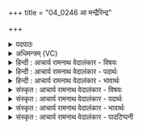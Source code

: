 +++
title = "04_0246 आ मन्द्रैरिन्द्र"

+++
<details><summary>पदपाठः</summary>

आ꣢। म꣣न्द्रैः꣢। इ꣣न्द्र। ह꣡रि꣢꣯भिः। या꣣हि꣢। म꣣यू꣡र꣢रोमभिः। म꣣यू꣡र꣢। रो꣣मभिः। मा꣢। त्वा꣣। के꣢। चित्। नि꣢। ये꣣मुः। इ꣢त्। न। पा꣣शि꣡नः꣢। अ꣡ति꣢꣯। ध꣡न्व꣢꣯। इ꣣व। ता꣢न्। इ꣣हि। २४६।
</details>

<details><summary>अधिमन्त्रम् (VC)</summary>

- इन्द्रः
- विश्वामित्रो गाथिनः
- बृहती
- मध्यमः
- ऐन्द्रं काण्डम्
</details>

<details><summary>हिन्दी : आचार्य रामनाथ वेदालंकार - विषयः</summary>

अगले मन्त्र में यह वर्णन है कि इन्द्र निर्बाध हमारे समीप आ जाए।
</details>

<details><summary>हिन्दी : आचार्य रामनाथ वेदालंकार - पदार्थः</summary>

पदार्थान्वय -  प्रथम—अध्यात्म के पक्ष में। हे (इन्द्र) परमैश्वर्यवन् परमात्मन् ! आप (मन्द्रैः) आनन्ददायक (मयूररोमभिः) मोरपंखों के समान मृदु (हरिभिः) प्राणों के द्वारा (आयाहि) आइये, अर्थात् हमारे हृदय में प्रकट होइये। (त्वा) प्रकट होते हुए आपको (केचित्) कोई भी योगमार्ग में बाधक व्याधि, स्त्यान, संशय, प्रमाद, आलस्य, अविरति, भ्रान्तिदर्शन, अलब्धभूमिकत्व, अनवस्थितत्व रूप विघ्न (मा नियेमुः) न रोक सकें, (न) जैसे (पाशिनः) जाल हाथ में लिये व्याध (इत्) गतिमान् अर्थात् भूमि पर चलते हुए अथवा आकाश में उड़ते हुए पशु-पक्षी आदि को जाल द्वारा रोक लेते हैं। (तान्) उन प्रतिबन्धकों को (धन्व इव) अन्तरिक्ष के समान (अति इहि) पार करके प्रकट हो जाइए, अर्थात् जैसे विमानों से अन्तरिक्ष को पार करके कोई आता है, वैसे ही उन बाधकों को पार करके आप हमारे हृदय में प्रकट होइए। अथवा (धन्व इव) धनुष धारी के समान आप उन बाधक शत्रुओं को पराजित करके प्रकट हो जाइए ॥ द्वितीय—राजा के पक्ष में। हे (इन्द्र) शत्रुविदारक वीर राजन् ! आप (मन्द्रैः) स्तुतियोग्य अथवा गम्भीर स्वरवाले, (मयूररोमभिः) मोरों के रोमों के समान मृदु केसरोंवाले (हरिभिः) रथ में जोते हुए उत्कृष्ट जाति के घोड़ों द्वारा (आयाहि) संकट-काल में प्रजा की रक्षा के लिए आइए ! (न) जैसे (इत्) भूमि पर चलते या आकाश में उड़ते हुए पशु-पक्षी आदि को (पाशिनः) पाशधारी व्याध बाँध लेते हैं, वैसे (त्वा) आपको (केचित्) कोई भी शत्रुजन (मा नियेमुः) बाँध न सकें, (धन्व इव) धनुष के समान आप (तान्) उन शत्रुओं को (अति इहि) अतिक्रान्त अर्थात् पराजित कर दीजिए ॥४॥ इस मन्त्र में श्लेषा तथा उपमालङ्कार है। रेफ, मकार और नकार की अनेक बार आवृत्ति में वृत्त्यनुप्रास है। न्द्रै, न्द्र न्नि, न्न में छेकानुप्रास है ॥४॥
</details>

<details><summary>हिन्दी : आचार्य रामनाथ वेदालंकार - भावार्थः</summary>

भावार्थ -  प्राणों का स्वरूप मोर के रोमों के समान मृदु होता है, इसीलिए प्राणविद्या मधुविद्या के नाम से प्रसिद्ध है। प्राणायाम द्वारा हम परमात्मा को अपने हृदय के अन्दर प्रकट कर सकते हैं। प्रकट किया गया वह हमारी योगसाधना में आनेवाले विघ्नों को दूर कर देता है। इसीप्रकार प्रजाजनों से पुकार गया राजा सब शत्रुओं को पराजित करके राष्ट को उन्नत करता है ॥४॥
</details>

<details><summary>संस्कृत : आचार्य रामनाथ वेदालंकार - विषयः</summary>

अथेन्द्रो निर्बाधमस्माकं समीपे समागच्छत्वित्याह।
</details>

<details><summary>संस्कृत : आचार्य रामनाथ वेदालंकार - पदार्थः</summary>

पदार्थान्वय -  प्रथमः—अध्यात्मपरः। हे (इन्द्र) परमैश्वर्यवन् परमात्मन् ! त्वम् (मन्द्रैः) आनन्ददायकैः। मदि स्तुतिमोदमदस्वप्नकान्तिगतिषु इति धातोः ‘स्फायितञ्चि०’ उ० २।१३ इति रक्प्रत्ययः। (मयूर-रोमभिः) मयूराणां बर्हिणां बर्हाणीव रोमाणि येषां तैः मयूरबर्हवन्मृदुभिरित्यर्थः (हरिभिः) प्राणैः। प्राणो वै हरिः स हि हरति। कौ० ब्रा० १७।१। (आ याहि) अस्मद्धृदयसदनम् आगच्छ। (त्वा) आगच्छन्तं त्वाम् (केचित्) केऽपि योगमार्गबाधका व्याधिस्त्यानसंशयप्रमादालस्याविरतिभ्रान्तिदर्शनालब्ध-भूमिकत्वानवस्थित-त्वरूपा अन्तरायाः (मा नियेमुः) न नियच्छन्तु, निवारयितुं न शक्नुयुः। नि पूर्वाद् यम उपरमे धातोर्लोडर्थे लिट्। (न) यथा (पाशिनः) पाशपाणयो व्याधाः (इत्२) गतिमत्, भूमौ गच्छत् गगने उड्डयमानं वा पशुपक्ष्यादिकं नियच्छन्ति। एति गच्छतीति इत्। इण् गतौ धातोः क्विपि नपुंसि द्वितीयैकवचने रूपम्। त्वम् तान् प्रतिबन्धकान् (धन्व३ इव) अन्तरिक्षमिव। धन्व इत्यन्तरिक्षनाम। निघं० १।३। धन्व अन्तरिक्षं, धन्वन्त्यस्मादापः। निरु० ५।५। (अति इहि) अतिक्रम्य आगच्छ। यथा विमानैरन्तरिक्षमतिक्रम्य कश्चिदागच्छति तथैव तान् बाधकानतिक्रम्य त्वमस्मद्धृदयमागच्छेति भावः। यद्वा (धन्व इव) धनुरिव, लक्षणया धनुर्धर इव, तान् बाधकान् अतिक्रम्य आगच्छ। अथ द्वितीयः—राजपरः। हे (इन्द्र) शत्रुविदारक वीर राजन् ! त्वम् (मन्द्रैः४) स्तुत्यैः मन्द्रस्वरैर्वा (मयूररोमभिः) मयूररोमवन्मूदूनि रोमाणि केसराः येषां तैः (हरिभिः) प्रशस्तैः अश्वैः रथे नियुक्तैः (आ याहि) संकटकाले प्रजारक्षणार्थम् आगच्छ। (न) यथा (इत्) गच्छत् उड्डयमानं वा पशुपक्ष्यादिकम् (पाशिनः) पाशहस्ता व्याधा नियच्छन्ति तथा (त्वा) त्वाम् (केचित्) केऽपि शत्रवः (मा नियेमुः) न निवारयितुं शक्नुयुः। (धन्व इव) धनुरिव त्वम् (तान्) शत्रून् (अति इहि) अतिक्रमस्व ॥४॥५ अत्रोपमालङ्कारः श्लेषश्च। रेफस्य मकारनकारयोश्चासकृदावृत्तौ वृत्त्यनुप्रासः। ‘न्द्रै, न्द्र’ ‘न्नि, न्न’ इति छेकानुप्रासः ॥४॥
</details>

<details><summary>संस्कृत : आचार्य रामनाथ वेदालंकार - भावार्थः</summary>

भावार्थ -  प्राणानां स्वरूपं मयूररोमवन्मृदु वर्त्तते। अत एव प्राणविद्या मधुविद्येति नाम्ना प्रसिद्धा। प्राणायामद्वारा वयं परमात्मानं स्वहृदयाभ्यन्तरे प्रकटयितुं शक्नुमः। प्रकटीकृतः सोऽस्माकं योगसाधनायां समागच्छतो विघ्नान् निरस्यति। तथैव प्रजाजनैराहूतो राजा सर्वान् शत्रून् पराजित्य राष्ट्रमुन्नयति ॥४॥
</details>

<details><summary>संस्कृत : आचार्य रामनाथ वेदालंकार - पादटिप्पनी</summary>

टिप्पनी -   १. ऋ० ३।४५।१, य० २०।५३, अथ० ७।११७।१। सर्वत्र ‘नियेमुरिन्न’ इत्यत्र ‘नियमन् विं न’ इति पाठः। साम० १७१८। २. इदिति पादपूरणः—इति वि०। इत् एव—इति भ०। अस्माभिस्तु ऋचि यजुषि च ‘इत्’ इत्यस्य स्थाने ‘विं न’ इति पाठाद् ‘इत्’ इति नामपदं स्वीकृतम्। स्वरे न कश्चिद् विरोधः। ३. धन्व धन्वना अन्तरिक्षेण। अथवा धन्वना धनुषा। अस्त्रैर्विजित्य तान् इह आगच्छ—इति वि०। धन्वेव मरुदेशमिव पिपासितः—इति भ०। यथा पान्थाः धन्व मरुदेशं शीघ्रमतिगच्छन्ति तद्वद् गमनप्रतिबन्धकारिणस्तानतीत्य शीघ्रम् एहि आगच्छ—इति सा०। ४. मन्द्रैः मदनशीलैः—स्तुत्यैर्या—इति भ०। मन्द्रस्वरैः गम्भीरस्वरैः—इति वि०। ५. दयानन्दर्षिणा ऋग्भाष्ये यजुर्भाष्ये च मन्त्रोऽयं राजपक्षे व्याख्यातः।
</details>